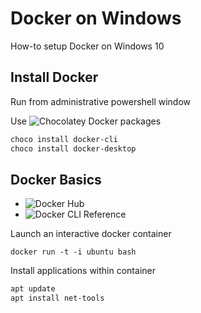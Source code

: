 # Docker on Windows

How-to setup Docker on Windows 10

## Install Docker

Run from administrative powershell window

Use ![Chocolatey Docker packages](https://chocolatey.org/packages?q=docker)

```powershell
choco install docker-cli
choco install docker-desktop
```

## Docker Basics

- ![Docker Hub](https://hub.docker.com/)
- ![Docker CLI Reference](https://docs.docker.com/engine/reference/commandline/cli/) 

Launch an interactive docker container

```
docker run -t -i ubuntu bash
```

Install applications within container

```bash
apt update
apt install net-tools
```

